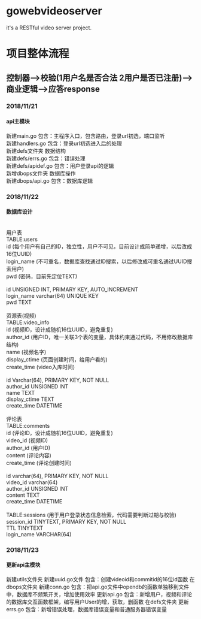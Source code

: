 ﻿# gowebvideoserver

it's a RESTful video server project.<br>

# 项目整体流程

## 控制器-->校验(1用户名是否合法 2用户是否已注册)-->商业逻辑-->应答response

### 2018/11/21 <br>
#### api主模块
新建main.go     包含：主程序入口，包含路由，登录url初选，端口监听<br>
新建handlers.go 包含：登录url初选进入后的处理<br>
新建defs文件夹   数据结构<br>
新建defs/errs.go 包含：错误处理<br> 
新建defs/apidef.go 包含：用户登录api的逻辑<br>
新增dbops文件夹  数据库操作<br>
新建dbops/api.go  包含：数据库逻辑<br>


### 2018/11/22 <br>
#### 数据库设计<br><br>
用户表<br>
TABLE:users<br>
id         (每个用户有自己的ID，独立性，用户不可见，目前设计成简单递增，以后改成16位UUID)<br>
login_name (不可重名，数据库查找通过ID搜索，以后修改成可重名通过UUID搜索用户)<br>
pwd        (密码，目前先定位TEXT)<br>
<br>
id UNSIGNED INT, PRIMARY KEY, AUTO_INCREMENT<br>
login_name varchar(64) UNIQUE KEY<br>
pwd TEXT<br>
<br>
资源表(视频)<br>
TABLE:video_info<br>
id            (视频ID，设计成随机16位UUID，避免重复)<br>
author_id     (用户ID，唯一关联3个表的变量，具体约束通过代码，不用修改数据库结构)<br>
name	      (视频名字)<br>
display_ctime (页面创建时间，给用户看的)<br>
create_time   (video入库时间)<br>
<br>
id Varchar(64), PRIMARY KEY, NOT NULL<br>
author_id UNSIGNED INT<br>
name TEXT<br>
display_ctime TEXT<br>
create_time DATETIME<br>
<br>
评论表<br>
TABLE:comments<br>
id		(评论ID，设计成随机16位UUID，避免重复)<br>
video_id	(视频ID)<br>
author_id	(用户ID)<br>
content		(评论内容)<br>
create_time     (评论创建时间)<br>
<br>
id varchar(64), PRIMARY KEY, NOT NULL<br>
video_id varchar(64)<br>
author_id UNSIGNED INT<br>
content TEXT<br>
create_time DATETIME<br>
<br>
TABLE:sessions  (用于用户登录状态信息检索，代码需要判断过期与校验)<br>
session_id TINYTEXT, PRIMARY KEY, NOT NULL<br>
TTL TINYTEXT<br>
login_name VARCHAR(64)<br>

### 2018/11/23 <br>
#### 更新api主模块
新建utils文件夹
新建uuid.go文件 包含：创建videoid和commitid的16位id函数
在dbops文件夹
新建conn.go 包含：把api.go文件中opendb的函数单独移到文件中，数据库不频繁开关，增加使用效率
更新api.go 包含：新增用户，视频和评论的数据库交互函数框架，编写用户User的增，获取，删函数
在defs文件夹
更新errs.go 包含：新增错误处理，数据库错误变量和普通服务器错误变量










